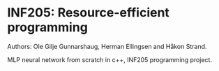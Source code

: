 # INF205: Resource-efficient programming

Authors: Ole Gilje Gunnarshaug, Herman Ellingsen and Håkon Strand.

MLP neural network from scratch in c++, INF205 programming project.